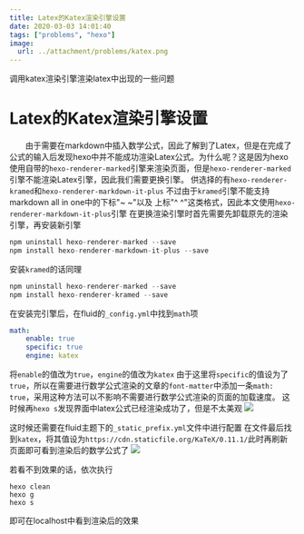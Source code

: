 ```yaml
---
title: Latex的Katex渲染引擎设置
date: 2020-03-03 14:01:40
tags: ["problems", "hexo"]
image:
  url: ../attachment/problems/katex.png
---
```

调用katex渲染引擎渲染latex中出现的一些问题
<!-- more -->

# Latex的Katex渲染引擎设置
&emsp;&emsp;由于需要在markdown中插入数学公式，因此了解到了Latex，但是在完成了公式的输入后发现hexo中并不能成功渲染Latex公式。为什么呢？这是因为hexo使用自带的`hexo-renderer-marked`引擎来渲染页面，但是`hexo-renderer-marked`引擎不能渲染Latex引擎，因此我们需要更换引擎。
供选择的有`hexo-renderer-kramed`和`hexo-renderer-markdown-it-plus`
不过由于`kramed`引擎不能支持markdown all in one中的下标"~ ~"以及 上标"^ ^"这类格式，因此本文使用`hexo-renderer-markdown-it-plus`引擎
在更换渲染引擎时首先需要先卸载原先的渲染引擎，再安装新引擎
``` js
npm uninstall hexo-renderer-marked --save
npm install hexo-renderer-markdown-it-plus --save
```
安装`kramed`的话同理
``` js
npm uninstall hexo-renderer-marked --save
npm install hexo-renderer-kramed --save
```

在安装完引擎后，在fluid的`_config.yml`中找到`math`项
``` yml
math: 
    enable: true
    specific: true 
    engine: katex  
```
将`enable`的值改为`true`，`engine`的值改为`katex`
由于这里将`specific`的值设为了`true`，所以在需要进行数学公式渲染的文章的`font-matter`中添加一条`math: true`，采用这种方法可以不影响不需要进行数学公式渲染的页面的加载速度。
这时候再`hexo s`发现界面中latex公式已经渲染成功了，但是不太美观
![](/img/problems/bad-katex.jpg)

这时候还需要在fluid主题下的`_static_prefix.yml`文件中进行配置
在文件最后找到`katex`，将其值设为`https://cdn.staticfile.org/KaTeX/0.11.1/`此时再刷新页面即可看到渲染后的数学公式了
![](/img/problems/good-katex.png)

若看不到效果的话，依次执行
``` shell
hexo clean
hexo g
hexo s
```
即可在localhost中看到渲染后的效果